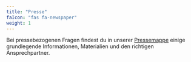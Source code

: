 ```yaml
---
title: "Presse"
faIcon: "fas fa-newspaper"
weight: 1
---
```


Bei pressebezogenen Fragen findest du in unserer <a href="/de/presskit/">Pressemappe</a> einige grundlegende Informationen, Materialien und den richtigen Ansprechpartner.
